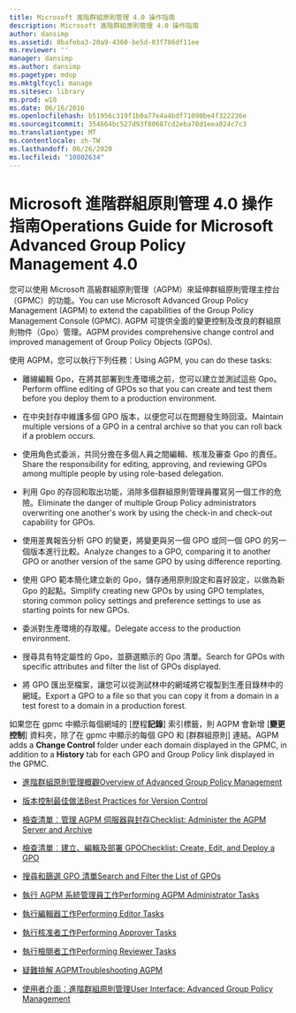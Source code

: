 ```yaml
---
title: Microsoft 進階群組原則管理 4.0 操作指南
description: Microsoft 進階群組原則管理 4.0 操作指南
author: dansimp
ms.assetid: 0bafeba3-20a9-4360-be5d-03f786df11ee
ms.reviewer: ''
manager: dansimp
ms.author: dansimp
ms.pagetype: mdop
ms.mktglfcycl: manage
ms.sitesec: library
ms.prod: w10
ms.date: 06/16/2016
ms.openlocfilehash: b51956c319f1b0a77e4a4bdf71090be4f322236e
ms.sourcegitcommit: 354664bc527d93f80687cd2eba70d1eea024c7c3
ms.translationtype: MT
ms.contentlocale: zh-TW
ms.lasthandoff: 06/26/2020
ms.locfileid: "10802634"
---
```

# <span data-ttu-id="eea77-103">Microsoft 進階群組原則管理 4.0 操作指南</span><span class="sxs-lookup"><span data-stu-id="eea77-103">Operations Guide for Microsoft Advanced Group Policy Management 4.0</span></span>


<span data-ttu-id="eea77-104">您可以使用 Microsoft 高級群組原則管理（AGPM）來延伸群組原則管理主控台（GPMC）的功能。</span><span class="sxs-lookup"><span data-stu-id="eea77-104">You can use Microsoft Advanced Group Policy Management (AGPM) to extend the capabilities of the Group Policy Management Console (GPMC).</span></span> <span data-ttu-id="eea77-105">AGPM 可提供全面的變更控制及改良的群組原則物件（Gpo）管理。</span><span class="sxs-lookup"><span data-stu-id="eea77-105">AGPM provides comprehensive change control and improved management of Group Policy Objects (GPOs).</span></span>

<span data-ttu-id="eea77-106">使用 AGPM，您可以執行下列任務：</span><span class="sxs-lookup"><span data-stu-id="eea77-106">Using AGPM, you can do these tasks:</span></span>

-   <span data-ttu-id="eea77-107">離線編輯 Gpo，在將其部署到生產環境之前，您可以建立並測試這些 Gpo。</span><span class="sxs-lookup"><span data-stu-id="eea77-107">Perform offline editing of GPOs so that you can create and test them before you deploy them to a production environment.</span></span>

-   <span data-ttu-id="eea77-108">在中央封存中維護多個 GPO 版本，以便您可以在問題發生時回滾。</span><span class="sxs-lookup"><span data-stu-id="eea77-108">Maintain multiple versions of a GPO in a central archive so that you can roll back if a problem occurs.</span></span>

-   <span data-ttu-id="eea77-109">使用角色式委派，共同分擔在多個人員之間編輯、核准及審查 Gpo 的責任。</span><span class="sxs-lookup"><span data-stu-id="eea77-109">Share the responsibility for editing, approving, and reviewing GPOs among multiple people by using role-based delegation.</span></span>

-   <span data-ttu-id="eea77-110">利用 Gpo 的存回和取出功能，消除多個群組原則管理員覆寫另一個工作的危險。</span><span class="sxs-lookup"><span data-stu-id="eea77-110">Eliminate the danger of multiple Group Policy administrators overwriting one another's work by using the check-in and check-out capability for GPOs.</span></span>

-   <span data-ttu-id="eea77-111">使用差異報告分析 GPO 的變更，將變更與另一個 GPO 或同一個 GPO 的另一個版本進行比較。</span><span class="sxs-lookup"><span data-stu-id="eea77-111">Analyze changes to a GPO, comparing it to another GPO or another version of the same GPO by using difference reporting.</span></span>

-   <span data-ttu-id="eea77-112">使用 GPO 範本簡化建立新的 Gpo，儲存通用原則設定和喜好設定，以做為新 Gpo 的起點。</span><span class="sxs-lookup"><span data-stu-id="eea77-112">Simplify creating new GPOs by using GPO templates, storing common policy settings and preference settings to use as starting points for new GPOs.</span></span>

-   <span data-ttu-id="eea77-113">委派對生產環境的存取權。</span><span class="sxs-lookup"><span data-stu-id="eea77-113">Delegate access to the production environment.</span></span>

-   <span data-ttu-id="eea77-114">搜尋具有特定屬性的 Gpo，並篩選顯示的 Gpo 清單。</span><span class="sxs-lookup"><span data-stu-id="eea77-114">Search for GPOs with specific attributes and filter the list of GPOs displayed.</span></span>

-   <span data-ttu-id="eea77-115">將 GPO 匯出至檔案，讓您可以從測試林中的網域將它複製到生產目錄林中的網域。</span><span class="sxs-lookup"><span data-stu-id="eea77-115">Export a GPO to a file so that you can copy it from a domain in a test forest to a domain in a production forest.</span></span>

<span data-ttu-id="eea77-116">如果您在 gpmc 中顯示每個網域的 [歷程**記錄**] 索引標籤，則 AGPM 會新增 [**變更控制**] 資料夾，除了在 gpmc 中顯示的每個 GPO 和 [群群組原則] 連結。</span><span class="sxs-lookup"><span data-stu-id="eea77-116">AGPM adds a **Change Control** folder under each domain displayed in the GPMC, in addition to a **History** tab for each GPO and Group Policy link displayed in the GPMC.</span></span>

-   [<span data-ttu-id="eea77-117">進階群組原則管理概觀</span><span class="sxs-lookup"><span data-stu-id="eea77-117">Overview of Advanced Group Policy Management</span></span>](overview-of-advanced-group-policy-management-agpm40.md)

-   [<span data-ttu-id="eea77-118">版本控制最佳做法</span><span class="sxs-lookup"><span data-stu-id="eea77-118">Best Practices for Version Control</span></span>](best-practices-for-version-control-agpm40.md)

-   [<span data-ttu-id="eea77-119">檢查清單︰管理 AGPM 伺服器與封存</span><span class="sxs-lookup"><span data-stu-id="eea77-119">Checklist: Administer the AGPM Server and Archive</span></span>](checklist-administer-the-agpm-server-and-archive-agpm40.md)

-   [<span data-ttu-id="eea77-120">檢查清單︰建立、編輯及部署 GPO</span><span class="sxs-lookup"><span data-stu-id="eea77-120">Checklist: Create, Edit, and Deploy a GPO</span></span>](checklist-create-edit-and-deploy-a-gpo-agpm40.md)

-   [<span data-ttu-id="eea77-121">搜尋和篩選 GPO 清單</span><span class="sxs-lookup"><span data-stu-id="eea77-121">Search and Filter the List of GPOs</span></span>](search-and-filter-the-list-of-gpos.md)

-   [<span data-ttu-id="eea77-122">執行 AGPM 系統管理員工作</span><span class="sxs-lookup"><span data-stu-id="eea77-122">Performing AGPM Administrator Tasks</span></span>](performing-agpm-administrator-tasks-agpm40.md)

-   [<span data-ttu-id="eea77-123">執行編輯器工作</span><span class="sxs-lookup"><span data-stu-id="eea77-123">Performing Editor Tasks</span></span>](performing-editor-tasks-agpm40.md)

-   [<span data-ttu-id="eea77-124">執行核准者工作</span><span class="sxs-lookup"><span data-stu-id="eea77-124">Performing Approver Tasks</span></span>](performing-approver-tasks-agpm40.md)

-   [<span data-ttu-id="eea77-125">執行檢閱者工作</span><span class="sxs-lookup"><span data-stu-id="eea77-125">Performing Reviewer Tasks</span></span>](performing-reviewer-tasks-agpm40.md)

-   [<span data-ttu-id="eea77-126">疑難排解 AGPM</span><span class="sxs-lookup"><span data-stu-id="eea77-126">Troubleshooting AGPM</span></span>](troubleshooting-agpm-agpm40.md)

-   [<span data-ttu-id="eea77-127">使用者介面：進階群組原則管理</span><span class="sxs-lookup"><span data-stu-id="eea77-127">User Interface: Advanced Group Policy Management</span></span>](user-interface-advanced-group-policy-management-agpm40.md)

 

 





